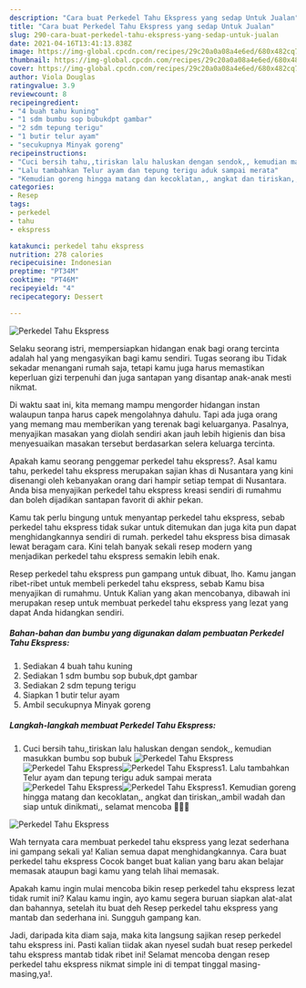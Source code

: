 ```yaml
---
description: "Cara buat Perkedel Tahu Ekspress yang sedap Untuk Jualan"
title: "Cara buat Perkedel Tahu Ekspress yang sedap Untuk Jualan"
slug: 290-cara-buat-perkedel-tahu-ekspress-yang-sedap-untuk-jualan
date: 2021-04-16T13:41:13.838Z
image: https://img-global.cpcdn.com/recipes/29c20a0a08a4e6ed/680x482cq70/perkedel-tahu-ekspress-foto-resep-utama.jpg
thumbnail: https://img-global.cpcdn.com/recipes/29c20a0a08a4e6ed/680x482cq70/perkedel-tahu-ekspress-foto-resep-utama.jpg
cover: https://img-global.cpcdn.com/recipes/29c20a0a08a4e6ed/680x482cq70/perkedel-tahu-ekspress-foto-resep-utama.jpg
author: Viola Douglas
ratingvalue: 3.9
reviewcount: 8
recipeingredient:
- "4 buah tahu kuning"
- "1 sdm bumbu sop bubukdpt gambar"
- "2 sdm tepung terigu"
- "1 butir telur ayam"
- "secukupnya Minyak goreng"
recipeinstructions:
- "Cuci bersih tahu,,tiriskan lalu haluskan dengan sendok,, kemudian masukkan bumbu sop bubuk"
- "Lalu tambahkan Telur ayam dan tepung terigu aduk sampai merata"
- "Kemudian goreng hingga matang dan kecoklatan,, angkat dan tiriskan,,ambil wadah dan siap untuk dinikmati,, selamat mencoba 🙏😊😋"
categories:
- Resep
tags:
- perkedel
- tahu
- ekspress

katakunci: perkedel tahu ekspress 
nutrition: 278 calories
recipecuisine: Indonesian
preptime: "PT34M"
cooktime: "PT46M"
recipeyield: "4"
recipecategory: Dessert

---
```



![Perkedel Tahu Ekspress](https://img-global.cpcdn.com/recipes/29c20a0a08a4e6ed/680x482cq70/perkedel-tahu-ekspress-foto-resep-utama.jpg)

Selaku seorang istri, mempersiapkan hidangan enak bagi orang tercinta adalah hal yang mengasyikan bagi kamu sendiri. Tugas seorang ibu Tidak sekadar menangani rumah saja, tetapi kamu juga harus memastikan keperluan gizi terpenuhi dan juga santapan yang disantap anak-anak mesti nikmat.

Di waktu  saat ini, kita memang mampu mengorder hidangan instan walaupun tanpa harus capek mengolahnya dahulu. Tapi ada juga orang yang memang mau memberikan yang terenak bagi keluarganya. Pasalnya, menyajikan masakan yang diolah sendiri akan jauh lebih higienis dan bisa menyesuaikan masakan tersebut berdasarkan selera keluarga tercinta. 



Apakah kamu seorang penggemar perkedel tahu ekspress?. Asal kamu tahu, perkedel tahu ekspress merupakan sajian khas di Nusantara yang kini disenangi oleh kebanyakan orang dari hampir setiap tempat di Nusantara. Anda bisa menyajikan perkedel tahu ekspress kreasi sendiri di rumahmu dan boleh dijadikan santapan favorit di akhir pekan.

Kamu tak perlu bingung untuk menyantap perkedel tahu ekspress, sebab perkedel tahu ekspress tidak sukar untuk ditemukan dan juga kita pun dapat menghidangkannya sendiri di rumah. perkedel tahu ekspress bisa dimasak lewat beragam cara. Kini telah banyak sekali resep modern yang menjadikan perkedel tahu ekspress semakin lebih enak.

Resep perkedel tahu ekspress pun gampang untuk dibuat, lho. Kamu jangan ribet-ribet untuk membeli perkedel tahu ekspress, sebab Kamu bisa menyajikan di rumahmu. Untuk Kalian yang akan mencobanya, dibawah ini merupakan resep untuk membuat perkedel tahu ekspress yang lezat yang dapat Anda hidangkan sendiri.

<!--inarticleads1-->

##### Bahan-bahan dan bumbu yang digunakan dalam pembuatan Perkedel Tahu Ekspress:

1. Sediakan 4 buah tahu kuning
1. Sediakan 1 sdm bumbu sop bubuk,dpt gambar
1. Sediakan 2 sdm tepung terigu
1. Siapkan 1 butir telur ayam
1. Ambil secukupnya Minyak goreng




<!--inarticleads2-->

##### Langkah-langkah membuat Perkedel Tahu Ekspress:

1. Cuci bersih tahu,,tiriskan lalu haluskan dengan sendok,, kemudian masukkan bumbu sop bubuk
<img src="https://img-global.cpcdn.com/steps/4a5f973b82131b0d/160x128cq70/perkedel-tahu-ekspress-langkah-memasak-1-foto.jpg" alt="Perkedel Tahu Ekspress"><img src="https://img-global.cpcdn.com/steps/9cc7d09f1674d89f/160x128cq70/perkedel-tahu-ekspress-langkah-memasak-1-foto.jpg" alt="Perkedel Tahu Ekspress"><img src="https://img-global.cpcdn.com/steps/824e573f4ed731c0/160x128cq70/perkedel-tahu-ekspress-langkah-memasak-1-foto.jpg" alt="Perkedel Tahu Ekspress">1. Lalu tambahkan Telur ayam dan tepung terigu aduk sampai merata
<img src="https://img-global.cpcdn.com/steps/ed8159bcc9cab6d0/160x128cq70/perkedel-tahu-ekspress-langkah-memasak-2-foto.jpg" alt="Perkedel Tahu Ekspress"><img src="https://img-global.cpcdn.com/steps/d4dd3bad4eb35a07/160x128cq70/perkedel-tahu-ekspress-langkah-memasak-2-foto.jpg" alt="Perkedel Tahu Ekspress">1. Kemudian goreng hingga matang dan kecoklatan,, angkat dan tiriskan,,ambil wadah dan siap untuk dinikmati,, selamat mencoba 🙏😊😋
<img src="https://img-global.cpcdn.com/steps/5ef2f2f565c50390/160x128cq70/perkedel-tahu-ekspress-langkah-memasak-3-foto.jpg" alt="Perkedel Tahu Ekspress">



Wah ternyata cara membuat perkedel tahu ekspress yang lezat sederhana ini gampang sekali ya! Kalian semua dapat menghidangkannya. Cara buat perkedel tahu ekspress Cocok banget buat kalian yang baru akan belajar memasak ataupun bagi kamu yang telah lihai memasak.

Apakah kamu ingin mulai mencoba bikin resep perkedel tahu ekspress lezat tidak rumit ini? Kalau kamu ingin, ayo kamu segera buruan siapkan alat-alat dan bahannya, setelah itu buat deh Resep perkedel tahu ekspress yang mantab dan sederhana ini. Sungguh gampang kan. 

Jadi, daripada kita diam saja, maka kita langsung sajikan resep perkedel tahu ekspress ini. Pasti kalian tiidak akan nyesel sudah buat resep perkedel tahu ekspress mantab tidak ribet ini! Selamat mencoba dengan resep perkedel tahu ekspress nikmat simple ini di tempat tinggal masing-masing,ya!.

